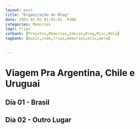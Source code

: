 ```yaml
---
layout: post
title: "Organização do Blog"
date: 2001-01-01 01:01:01 -0300
categories: Memories
tags: trips
catbank: [Projetos,Memorias,Ideias,Blog,Misc,Meta]
tagbank: [music,code,trips,memories,misc,meta]

 
---
```

# Viagem Pra Argentina, Chile e Uruguai
## Dia 01 - Brasil
## Dia 02 - Outro Lugar